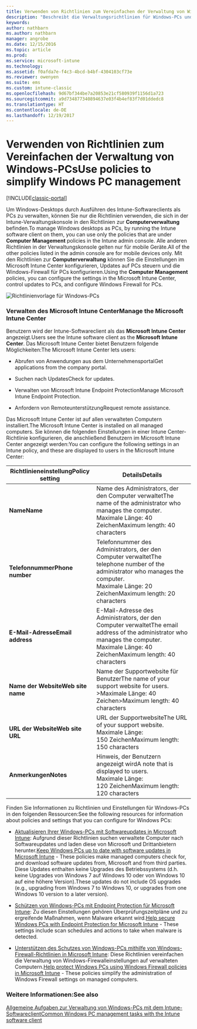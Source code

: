 ```yaml
---
title: Verwenden von Richtlinien zum Vereinfachen der Verwaltung von Windows-PCs
description: "Beschreibt die Verwaltungsrichtlinien für Windows-PCs und die Einstellungen für das Microsoft Intune Center."
keywords: 
author: nathbarn
ms.author: nathbarn
manager: angrobe
ms.date: 12/15/2016
ms.topic: article
ms.prod: 
ms.service: microsoft-intune
ms.technology: 
ms.assetid: f0afda7e-f4c3-4bcd-b4bf-4304103cf73e
ms.reviewer: owenyen
ms.suite: ems
ms.custom: intune-classic
ms.openlocfilehash: 9d67bf344be7a20853e21cf580939f1156d1a723
ms.sourcegitcommit: a9d734877340894637e03f4b4ef83f7d01ddedc8
ms.translationtype: HT
ms.contentlocale: de-DE
ms.lasthandoff: 12/19/2017
---
```

# <a name="use-policies-to-simplify-windows-pc-management"></a><span data-ttu-id="57abc-103">Verwenden von Richtlinien zum Vereinfachen der Verwaltung von Windows-PCs</span><span class="sxs-lookup"><span data-stu-id="57abc-103">Use policies to simplify Windows PC management</span></span>

[!INCLUDE[classic-portal](../includes/classic-portal.md)]

<span data-ttu-id="57abc-104">Um Windows-Desktops durch Ausführen des Intune-Softwareclients als PCs zu verwalten, können Sie nur die Richtlinien verwenden, die sich in der Intune-Verwaltungskonsole in den Richtlinien zur **Computerverwaltung** befinden.</span><span class="sxs-lookup"><span data-stu-id="57abc-104">To manage Windows desktops as PCs, by running the Intune software client on them, you can use only the policies that are under **Computer Management** policies in the Intune admin console.</span></span> <span data-ttu-id="57abc-105">Alle anderen Richtlinien in der Verwaltungskonsole gelten nur für mobile Geräte.</span><span class="sxs-lookup"><span data-stu-id="57abc-105">All of the other policies listed in the admin console are for mobile devices only.</span></span> <span data-ttu-id="57abc-106">Mit den Richtlinien zur **Computerverwaltung** können Sie die Einstellungen im Microsoft Intune Center konfigurieren, Updates auf PCs steuern und die Windows-Firewall für PCs konfigurieren.</span><span class="sxs-lookup"><span data-stu-id="57abc-106">Using the **Computer Management** policies, you can configure the settings in the Microsoft Intune Center, control updates to PCs, and configure Windows Firewall for PCs.</span></span>

![Richtlinienvorlage für Windows-PCs](../media/pc_policy_template.png)

### <a name="manage-the-microsoft-intune-center"></a><span data-ttu-id="57abc-108">Verwalten des Microsoft Intune Center</span><span class="sxs-lookup"><span data-stu-id="57abc-108">Manage the Microsoft Intune Center</span></span>
<span data-ttu-id="57abc-109">Benutzern wird der Intune-Softwareclient als das **Microsoft Intune Center** angezeigt.</span><span class="sxs-lookup"><span data-stu-id="57abc-109">Users see the Intune software client as the **Microsoft Intune Center**.</span></span> <span data-ttu-id="57abc-110">Das Microsoft Intune Center bietet Benutzern folgende Möglichkeiten:</span><span class="sxs-lookup"><span data-stu-id="57abc-110">The Microsoft Intune Center lets users:</span></span>

-   <span data-ttu-id="57abc-111">Abrufen von Anwendungen aus dem Unternehmensportal</span><span class="sxs-lookup"><span data-stu-id="57abc-111">Get applications from the company portal.</span></span>

-   <span data-ttu-id="57abc-112">Suchen nach Updates</span><span class="sxs-lookup"><span data-stu-id="57abc-112">Check for updates.</span></span>

-   <span data-ttu-id="57abc-113">Verwalten von Microsoft Intune Endpoint Protection</span><span class="sxs-lookup"><span data-stu-id="57abc-113">Manage Microsoft Intune Endpoint Protection.</span></span>

-  <span data-ttu-id="57abc-114">Anfordern von Remoteunterstützung</span><span class="sxs-lookup"><span data-stu-id="57abc-114">Request remote assistance.</span></span>

<span data-ttu-id="57abc-115">Das Microsoft Intune Center ist auf allen verwalteten Computern installiert.</span><span class="sxs-lookup"><span data-stu-id="57abc-115">The Microsoft Intune Center is installed on all managed computers.</span></span> <span data-ttu-id="57abc-116">Sie können die folgenden Einstellungen in einer Intune Center-Richtlinie konfigurieren, die anschließend Benutzern im Microsoft Intune Center angezeigt werden:</span><span class="sxs-lookup"><span data-stu-id="57abc-116">You can configure the following settings in an Intune policy, and these are displayed to users in the Microsoft Intune Center:</span></span>

|<span data-ttu-id="57abc-117">Richtlinieneinstellung</span><span class="sxs-lookup"><span data-stu-id="57abc-117">Policy setting</span></span>|<span data-ttu-id="57abc-118">Details</span><span class="sxs-lookup"><span data-stu-id="57abc-118">Details</span></span>|
|------------------|--------------------|
|<span data-ttu-id="57abc-119">**Name**</span><span class="sxs-lookup"><span data-stu-id="57abc-119">**Name**</span></span>|<span data-ttu-id="57abc-120">Name des Administrators, der den Computer verwaltet</span><span class="sxs-lookup"><span data-stu-id="57abc-120">The name of the administrator who manages the computer.</span></span><br /><span data-ttu-id="57abc-121">Maximale Länge: 40 Zeichen</span><span class="sxs-lookup"><span data-stu-id="57abc-121">Maximum length: 40 characters</span></span>|
|<span data-ttu-id="57abc-122">**Telefonnummer**</span><span class="sxs-lookup"><span data-stu-id="57abc-122">**Phone number**</span></span>|<span data-ttu-id="57abc-123">Telefonnummer des Administrators, der den Computer verwaltet</span><span class="sxs-lookup"><span data-stu-id="57abc-123">The telephone number of the administrator who manages the computer.</span></span><br /><span data-ttu-id="57abc-124">Maximale Länge: 20 Zeichen</span><span class="sxs-lookup"><span data-stu-id="57abc-124">Maximum length: 20 characters</span></span>|
|<span data-ttu-id="57abc-125">**E-Mail-Adresse**</span><span class="sxs-lookup"><span data-stu-id="57abc-125">**Email address**</span></span>|<span data-ttu-id="57abc-126">E-Mail-Adresse des Administrators, der den Computer verwaltet</span><span class="sxs-lookup"><span data-stu-id="57abc-126">The email address of the administrator who manages the computer.</span></span><br /><span data-ttu-id="57abc-127">Maximale Länge: 40 Zeichen</span><span class="sxs-lookup"><span data-stu-id="57abc-127">Maximum length: 40 characters</span></span>|
|<span data-ttu-id="57abc-128">**Name der Website**</span><span class="sxs-lookup"><span data-stu-id="57abc-128">**Web site name**</span></span>|<span data-ttu-id="57abc-129">Name der Supportwebsite für Benutzer</span><span class="sxs-lookup"><span data-stu-id="57abc-129">The name of your support website for users.</span></span><br /><span data-ttu-id="57abc-130">>Maximale Länge: 40 Zeichen</span><span class="sxs-lookup"><span data-stu-id="57abc-130">>Maximum length: 40 characters</span></span>|
|<span data-ttu-id="57abc-131">**URL der Website**</span><span class="sxs-lookup"><span data-stu-id="57abc-131">**Web site URL**</span></span>|<span data-ttu-id="57abc-132">URL der Supportwebsite</span><span class="sxs-lookup"><span data-stu-id="57abc-132">The URL of your support website.</span></span><br /><span data-ttu-id="57abc-133">Maximale Länge: 150 Zeichen</span><span class="sxs-lookup"><span data-stu-id="57abc-133">Maximum length: 150 characters</span></span>|
|<span data-ttu-id="57abc-134">**Anmerkungen**</span><span class="sxs-lookup"><span data-stu-id="57abc-134">**Notes**</span></span>|<span data-ttu-id="57abc-135">Hinweis, der Benutzern angezeigt wird</span><span class="sxs-lookup"><span data-stu-id="57abc-135">A note that is displayed to users.</span></span><br /><span data-ttu-id="57abc-136">Maximale Länge: 120 Zeichen</span><span class="sxs-lookup"><span data-stu-id="57abc-136">Maximum length: 120 characters</span></span>|

<span data-ttu-id="57abc-137">Finden Sie Informationen zu Richtlinien und Einstellungen für Windows-PCs in den folgenden Ressourcen:</span><span class="sxs-lookup"><span data-stu-id="57abc-137">See the following resources for information about policies and settings that you can configure for Windows PCs:</span></span>

- <span data-ttu-id="57abc-138">[Aktualisieren Ihrer Windows-PCs mit Softwareupdates in Microsoft Intune](keep-windows-pcs-up-to-date-with-software-updates-in-microsoft-intune.md): Aufgrund dieser Richtlinien suchen verwaltete Computer nach Softwareupdates und laden diese von Microsoft und Drittanbietern herunter.</span><span class="sxs-lookup"><span data-stu-id="57abc-138">[Keep Windows PCs up to date with software updates in Microsoft Intune](keep-windows-pcs-up-to-date-with-software-updates-in-microsoft-intune.md) - These policies make managed computers check for, and download software updates from, Microsoft and from third parties.</span></span> <span data-ttu-id="57abc-139">Diese Updates enthalten keine Upgrades des Betriebssystems (d.h. keine Upgrades von Windows 7 auf Windows 10 oder von Windows 10 auf eine höhere Version).</span><span class="sxs-lookup"><span data-stu-id="57abc-139">These updates do not include OS upgrades (e.g., upgrading from Windows 7 to Windows 10, or upgrades from one Windows 10 version to a later version).</span></span>

- <span data-ttu-id="57abc-140">[Schützen von Windows-PCs mit Endpoint Protection für Microsoft Intune](help-secure-windows-pcs-with-endpoint-protection-for-microsoft-intune.md): Zu diesen Einstellungen gehören Überprüfungszeitpläne und zu ergreifende Maßnahmen, wenn Malware erkannt wird.</span><span class="sxs-lookup"><span data-stu-id="57abc-140">[Help secure Windows PCs with Endpoint Protection for Microsoft Intune](help-secure-windows-pcs-with-endpoint-protection-for-microsoft-intune.md) - These settings include scan schedules and actions to take when malware is detected.</span></span>

- <span data-ttu-id="57abc-141">[Unterstützen des Schutzes von Windows-PCs mithilfe von Windows-Firewall-Richtlinien in Microsoft Intune](help-protect-windows-pcs-using-windows-firewall-policies-in-microsoft-intune.md): Diese Richtlinien vereinfachen die Verwaltung von Windows-Firewalleinstellungen auf verwalteten Computern.</span><span class="sxs-lookup"><span data-stu-id="57abc-141">[Help protect Windows PCs using Windows Firewall policies in Microsoft Intune](help-protect-windows-pcs-using-windows-firewall-policies-in-microsoft-intune.md) - These policies simplify the administration of Windows Firewall settings on managed computers.</span></span>


### <a name="see-also"></a><span data-ttu-id="57abc-142">Weitere Informationen:</span><span class="sxs-lookup"><span data-stu-id="57abc-142">See also</span></span>

[<span data-ttu-id="57abc-143">Allgemeine Aufgaben zur Verwaltung von Windows-PCs mit dem Intune-Softwareclient</span><span class="sxs-lookup"><span data-stu-id="57abc-143">Common Windows PC management tasks with the Intune software client</span></span>](common-windows-pc-management-tasks-with-the-microsoft-intune-computer-client.md)
